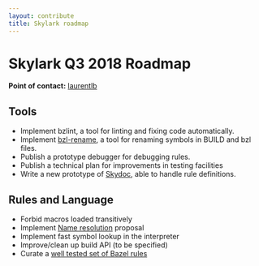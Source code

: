 ```yaml
---
layout: contribute
title: Skylark roadmap
---
```


# Skylark Q3 2018 Roadmap

**Point of contact:** [laurentlb](https://github.com/laurentlb)

## Tools

* Implement bzlint, a tool for linting and fixing code automatically.
* Implement [bzl-rename](https://docs.google.com/document/d/1quFadX5neC6dWC6uAG1WNQl9Yj1K7lR-LZD1JCrvj9A/edit),
  a tool for renaming symbols in BUILD and bzl files.
* Publish a prototype debugger for debugging rules.
* Publish a technical plan for improvements in testing facilities
* Write a new prototype of [Skydoc](https://skydoc.bazel.build/), able to handle rule definitions.

## Rules and Language

* Forbid macros loaded transitively
* Implement [Name resolution](https://github.com/bazelbuild/proposals/blob/master/docs/2018-06-18-name-resolution.md) proposal
* Implement fast symbol lookup in the interpreter
* Improve/clean up build API (to be specified)
* Curate a [well tested set of Bazel rules](https://docs.google.com/document/d/1oYQ-cqmqrpVE02rphobn4F_Q-lqvch4IiUlqEy9q2Fs/edit)
